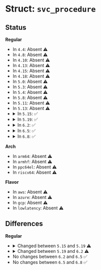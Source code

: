 # Struct: <code>svc_procedure</code>

## Status
<b>Regular</b>
<ul>
<li>
In <code>4.4</code>: Absent ⚠️
</li>
<li>
In <code>4.8</code>: Absent ⚠️
</li>
<li>
In <code>4.10</code>: Absent ⚠️
</li>
<li>
In <code>4.13</code>: Absent ⚠️
</li>
<li>
In <code>4.15</code>: Absent ⚠️
</li>
<li>
In <code>4.18</code>: Absent ⚠️
</li>
<li>
In <code>5.0</code>: Absent ⚠️
</li>
<li>
In <code>5.3</code>: Absent ⚠️
</li>
<li>
In <code>5.4</code>: Absent ⚠️
</li>
<li>
In <code>5.8</code>: Absent ⚠️
</li>
<li>
In <code>5.11</code>: Absent ⚠️
</li>
<li>
In <code>5.13</code>: Absent ⚠️
</li>
<li>
<details>
<summary>In <code>5.15</code>: ✅</summary>

```c
struct svc_procedure {
    __be32 (*pc_func)(struct svc_rqst *);
    int (*pc_decode)(struct svc_rqst *, __be32 *);
    int (*pc_encode)(struct svc_rqst *, __be32 *);
    void (*pc_release)(struct svc_rqst *);
    unsigned int pc_argsize;
    unsigned int pc_ressize;
    unsigned int pc_cachetype;
    unsigned int pc_xdrressize;
    const char *pc_name;
};
```
</details>
</li>
<li>
<details>
<summary>In <code>5.19</code>: ✅</summary>

```c
struct svc_procedure {
    __be32 (*pc_func)(struct svc_rqst *);
    bool (*pc_decode)(struct svc_rqst *, struct xdr_stream *);
    bool (*pc_encode)(struct svc_rqst *, struct xdr_stream *);
    void (*pc_release)(struct svc_rqst *);
    unsigned int pc_argsize;
    unsigned int pc_ressize;
    unsigned int pc_cachetype;
    unsigned int pc_xdrressize;
    const char *pc_name;
};
```
</details>
</li>
<li>
<details>
<summary>In <code>6.2</code>: ✅</summary>

```c
struct svc_procedure {
    __be32 (*pc_func)(struct svc_rqst *);
    bool (*pc_decode)(struct svc_rqst *, struct xdr_stream *);
    bool (*pc_encode)(struct svc_rqst *, struct xdr_stream *);
    void (*pc_release)(struct svc_rqst *);
    unsigned int pc_argsize;
    unsigned int pc_argzero;
    unsigned int pc_ressize;
    unsigned int pc_cachetype;
    unsigned int pc_xdrressize;
    const char *pc_name;
};
```
</details>
</li>
<li>
<details>
<summary>In <code>6.5</code>: ✅</summary>

```c
struct svc_procedure {
    __be32 (*pc_func)(struct svc_rqst *);
    bool (*pc_decode)(struct svc_rqst *, struct xdr_stream *);
    bool (*pc_encode)(struct svc_rqst *, struct xdr_stream *);
    void (*pc_release)(struct svc_rqst *);
    unsigned int pc_argsize;
    unsigned int pc_argzero;
    unsigned int pc_ressize;
    unsigned int pc_cachetype;
    unsigned int pc_xdrressize;
    const char *pc_name;
};
```
</details>
</li>
<li>
<details>
<summary>In <code>6.8</code>: ✅</summary>

```c
struct svc_procedure {
    __be32 (*pc_func)(struct svc_rqst *);
    bool (*pc_decode)(struct svc_rqst *, struct xdr_stream *);
    bool (*pc_encode)(struct svc_rqst *, struct xdr_stream *);
    void (*pc_release)(struct svc_rqst *);
    unsigned int pc_argsize;
    unsigned int pc_argzero;
    unsigned int pc_ressize;
    unsigned int pc_cachetype;
    unsigned int pc_xdrressize;
    const char *pc_name;
};
```
</details>
</li>
</ul>
<b>Arch</b>
<ul>
<li>
In <code>arm64</code>: Absent ⚠️
</li>
<li>
In <code>armhf</code>: Absent ⚠️
</li>
<li>
In <code>ppc64el</code>: Absent ⚠️
</li>
<li>
In <code>riscv64</code>: Absent ⚠️
</li>
</ul>
<b>Flavor</b>
<ul>
<li>
In <code>aws</code>: Absent ⚠️
</li>
<li>
In <code>azure</code>: Absent ⚠️
</li>
<li>
In <code>gcp</code>: Absent ⚠️
</li>
<li>
In <code>lowlatency</code>: Absent ⚠️
</li>
</ul>

## Differences
<b>Regular</b>
<ul>
<li>
<details>
<summary>Changed between <code>5.15</code> and <code>5.19</code> ⚠️</summary>
<ul>
<li>
<b>Field type changed. </b>
<code>int (*pc_decode)(struct svc_rqst *, __be32 *)</code> ➡️ <code>bool (*pc_decode)(struct svc_rqst *, struct xdr_stream *)</code>
</li>
<li>
<b>Field type changed. </b>
<code>int (*pc_encode)(struct svc_rqst *, __be32 *)</code> ➡️ <code>bool (*pc_encode)(struct svc_rqst *, struct xdr_stream *)</code>
</li>
</ul>
</details>
</li>
<li>
<details>
<summary>Changed between <code>5.19</code> and <code>6.2</code> ⚠️</summary>
<ul>
<li>
<b>Field added. </b>
<code>unsigned int pc_argzero</code>
</li>
</ul>
</details>
</li>
<li>
No changes between <code>6.2</code> and <code>6.5</code> ✅
</li>
<li>
No changes between <code>6.5</code> and <code>6.8</code> ✅
</li>
</ul>
